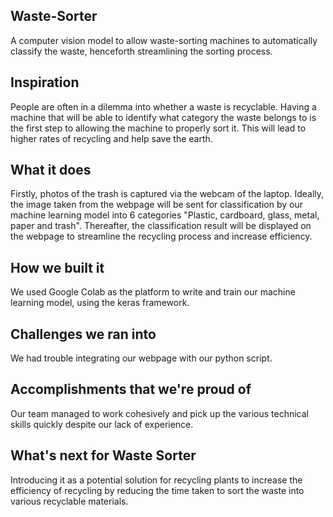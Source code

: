 ## Waste-Sorter
A computer vision model to allow waste-sorting machines to automatically classify the waste, henceforth streamlining the sorting process.

## Inspiration
People are often in a dilemma into whether a waste is recyclable. Having a machine that will be able to identify what category the waste belongs to is the first step to allowing the machine to properly sort it. This will lead to higher rates of recycling and help save the earth.

## What it does
Firstly, photos of the trash is captured via the webcam of the laptop. Ideally, the image taken from the webpage will be sent for classification by our machine learning model into 6 categories "Plastic, cardboard, glass, metal, paper and trash". Thereafter, the classification result will be displayed on the webpage to streamline the recycling process and increase efficiency.

## How we built it
We used Google Colab as the platform to write and train our machine learning model, using the keras framework.

## Challenges we ran into
We had trouble integrating our webpage with our python script.
## Accomplishments that we're proud of
Our team managed to work cohesively and pick up the various technical skills quickly despite our lack of experience. 

## What's next for Waste Sorter
Introducing it as a potential solution for recycling plants to increase the efficiency of recycling by reducing the time taken to sort the waste into various recyclable materials.